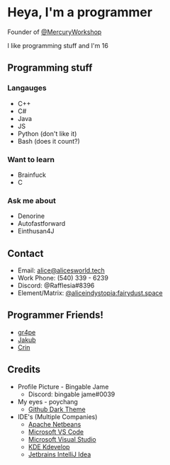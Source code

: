 # Heya, I'm a programmer
Founder of [@MercuryWorkshop](https://github.com/MercuryWorkshop)
<!--
**immortal-miku/immortal-miku** is a ✨ _special_ ✨ repository because its `README.md` (this file) appears on your GitHub profile.
!-->
I like programming stuff and I'm 16

## Programming stuff

### Langauges
- C++
- C#
- Java
- JS
- Python (don't like it)
- Bash (does it  count?)

### Want to learn
- Brainfuck
- C
### Ask me about
- Denorine
- Autofastforward
- Einthusan4J

## Contact
- Email: alice@alicesworld.tech
- Work Phone: (540) 339 - 6239
- Discord: @Rafflesia#8396
- Element/Matrix: [@aliceindystopia:fairydust.space](https://matrix.to/#/@aliceindystopia:fairydust.space)


## Programmer Friends!
- [gr4pe](https://github.com/nylecohen)
- [Jakub](https://github.com/JakubWinsche)
- [Crin](https://github.com/Crindere-dev)


## Credits
- Profile Picture - Bingable Jame
  - Discord: bingable jame#0039
- My eyes -  poychang
  - [Github Dark Theme](https://chrome.google.com/webstore/detail/github-dark-theme/odkdlljoangmamjilkamahebpkgpeacp)
- IDE's (Multiple Companies)
  - [Apache Netbeans](http://netbeans.apache.org/)
  - [Microsoft VS Code](https://code.visualstudio.com/)
  - [Microsoft Visual Studio](https://visualstudio.microsoft.com/)
  - [KDE Kdevelop](https://www.kdevelop.org/download)
  - [Jetbrains IntelliJ Idea](https://www.jetbrains.com/idea/)
